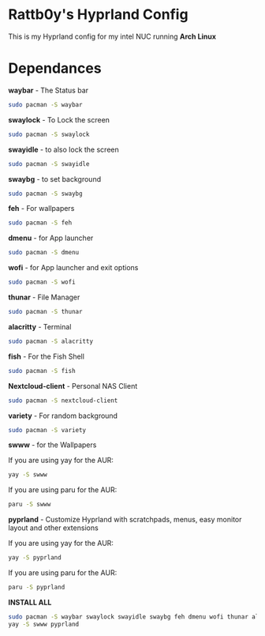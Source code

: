 # Rattb0y's Hyprland Config
This is my Hyprland config for my intel NUC running **Arch Linux**
# Dependances
**waybar** - The Status bar
```bash
sudo pacman -S waybar
```
**swaylock** - To Lock the screen
```bash
sudo pacman -S swaylock
```
**swayidle** - to also lock the screen
```bash
sudo pacman -S swayidle
```
**swaybg** - to set background
```bash
sudo pacman -S swaybg
```
**feh** - For wallpapers
```bash
sudo pacman -S feh
```
**dmenu** - for App launcher
```bash
sudo pacman -S dmenu
```
**wofi** - for App launcher and exit options
```bash
sudo pacman -S wofi
```
**thunar** - File Manager
```bash
sudo pacman -S thunar
```
**alacritty** - Terminal
```bash
sudo pacman -S alacritty
```
**fish** - For the Fish Shell
```bash
sudo pacman -S fish
```
**Nextcloud-client** - Personal NAS Client
```bash
sudo pacman -S nextcloud-client
```
**variety** - For random background
```bash
sudo pacman -S variety
```
**swww** - for the Wallpapers

If you are using yay for the AUR:
```bash
yay -S swww
```
If you are using paru for the AUR:
```bash
paru -S swww
```
**pyprland** - Customize Hyprland with scratchpads, menus, easy monitor layout and other extensions

If you are using yay for the AUR:
```bash
yay -S pyprland
```
If you are using paru for the AUR:
```bash
paru -S pyprland
```

**INSTALL ALL**
```bash
sudo pacman -S waybar swaylock swayidle swaybg feh dmenu wofi thunar alacritty fish nextcloud-client variety
yay -S swww pyprland
```
